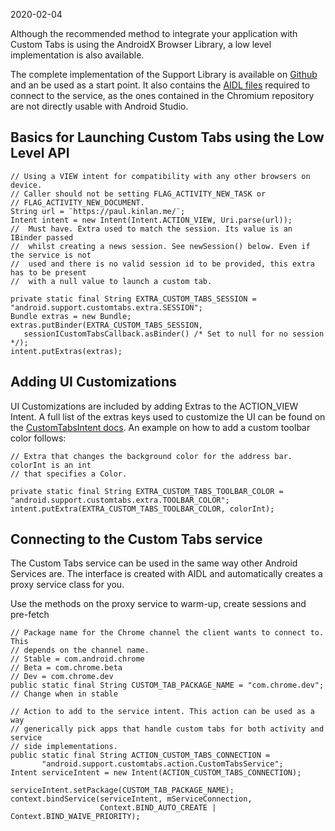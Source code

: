 2020-02-04

Although the recommended method to integrate your application with Custom Tabs is using the AndroidX Browser Library, a low level implementation is also available.

The complete implementation of the Support Library is available on [Github](https://github.com/GoogleChrome/custom-tabs-client/tree/master/customtabs) and an be used as a start point. It also contains the [AIDL files](https://developer.android.com/guide/components/aidl.html) required to connect to the service, as the ones contained in the Chromium repository are not directly usable with Android Studio.

## Basics for Launching Custom Tabs using the Low Level API

    // Using a VIEW intent for compatibility with any other browsers on device.
    // Caller should not be setting FLAG_ACTIVITY_NEW_TASK or
    // FLAG_ACTIVITY_NEW_DOCUMENT.
    String url = ¨https://paul.kinlan.me/¨;
    Intent intent = new Intent(Intent.ACTION_VIEW, Uri.parse(url));
    //  Must have. Extra used to match the session. Its value is an IBinder passed
    //  whilst creating a news session. See newSession() below. Even if the service is not
    //  used and there is no valid session id to be provided, this extra has to be present
    //  with a null value to launch a custom tab.

    private static final String EXTRA_CUSTOM_TABS_SESSION = "android.support.customtabs.extra.SESSION";
    Bundle extras = new Bundle;
    extras.putBinder(EXTRA_CUSTOM_TABS_SESSION,
       sessionICustomTabsCallback.asBinder() /* Set to null for no session */);
    intent.putExtras(extras);

## Adding UI Customizations

UI Customizations are included by adding Extras to the ACTION_VIEW Intent. A full list of the extras keys used to customize the UI can be found on the [CustomTabsIntent docs](https://developer.android.com/reference/androidx/browser/customtabs/CustomTabsIntent). An example on how to add a custom toolbar color follows:

    // Extra that changes the background color for the address bar. colorInt is an int
    // that specifies a Color.

    private static final String EXTRA_CUSTOM_TABS_TOOLBAR_COLOR = "android.support.customtabs.extra.TOOLBAR_COLOR";
    intent.putExtra(EXTRA_CUSTOM_TABS_TOOLBAR_COLOR, colorInt);

## Connecting to the Custom Tabs service

The Custom Tabs service can be used in the same way other Android Services are. The interface is created with AIDL and automatically creates a proxy service class for you.

Use the methods on the proxy service to warm-up, create sessions and pre-fetch

    // Package name for the Chrome channel the client wants to connect to. This
    // depends on the channel name.
    // Stable = com.android.chrome
    // Beta = com.chrome.beta
    // Dev = com.chrome.dev
    public static final String CUSTOM_TAB_PACKAGE_NAME = "com.chrome.dev";  // Change when in stable

    // Action to add to the service intent. This action can be used as a way
    // generically pick apps that handle custom tabs for both activity and service
    // side implementations.
    public static final String ACTION_CUSTOM_TABS_CONNECTION =
           "android.support.customtabs.action.CustomTabsService";
    Intent serviceIntent = new Intent(ACTION_CUSTOM_TABS_CONNECTION);

    serviceIntent.setPackage(CUSTOM_TAB_PACKAGE_NAME);
    context.bindService(serviceIntent, mServiceConnection,
                        Context.BIND_AUTO_CREATE | Context.BIND_WAIVE_PRIORITY);
